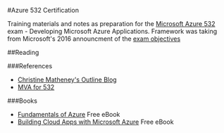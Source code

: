 #Azure 532 Certification

Training materials and notes as preparation for the [Microsoft Azure 532](https://www.microsoft.com/en-us/learning/exam-70-532.aspx) exam - Developing Microsoft Azure Applications.  Framework was taking from Microsoft's 2016 announcment of the [exam objectives](http://download.microsoft.com/download/C/9/D/C9DB98B6-FDAC-44CE-B0F1-36E568CA4961/70-532_OD.pdf) 

##Reading

###References
  * [Christine Matheney's Outline Blog](https://blogs.msdn.microsoft.com/christinematheney/2015/01/14/microsoft-exam-70-532-developing-microsoft-azure-solutions-test-resources/)
  * [MVA for 532](https://mva.microsoft.com/en-US/training-courses/developing-microsoft-azure-solutions-8481?l=t1IIqvXz_6104984382)

###Books
  * [Fundamentals of Azure](https://blogs.msdn.microsoft.com/microsoft_press/2015/02/03/free-ebook-microsoft-azure-essentials-fundamentals-of-azure/) Free eBook
  * [Building Cloud Apps with Microsoft Azure](https://blogs.msdn.microsoft.com/microsoft_press/2014/07/23/free-ebook-building-cloud-apps-with-microsoft-azure/) Free eBook